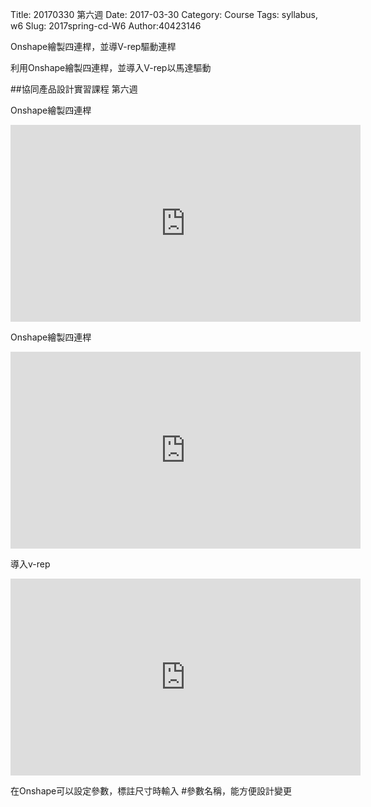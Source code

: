 Title: 20170330 第六週
Date: 2017-03-30
Category: Course
Tags: syllabus, w6
Slug: 2017spring-cd-W6
Author:40423146

Onshape繪製四連桿，並導V-rep驅動連桿

<!-- PELICAN_END_SUMMARY -->

利用Onshape繪製四連桿，並導入V-rep以馬達驅動

##協同產品設計實習課程 第六週

Onshape繪製四連桿

<iframe width="560" height="315" src="https://www.youtube.com/embed/zSwzX6S6JuE" frameborder="0" allowfullscreen></iframe>

Onshape繪製四連桿

<iframe width="560" height="315" src="https://www.youtube.com/embed/PLJNTD3p6aE" frameborder="0" allowfullscreen></iframe>

導入v-rep

<iframe width="560" height="315" src="https://www.youtube.com/embed/CixU-Ca8QlI" frameborder="0" allowfullscreen></iframe>

在Onshape可以設定參數，標註尺寸時輸入 #參數名稱，能方便設計變更